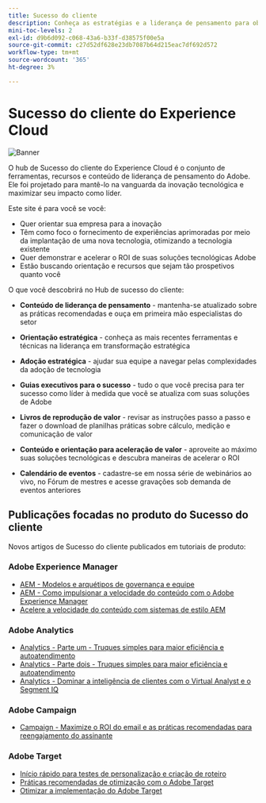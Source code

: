 ```yaml
---
title: Sucesso do cliente
description: Conheça as estratégias e a liderança de pensamento para obter sucesso ao liderar negócios alimentados por aplicativos e serviços da Adobe Experience Cloud. Descubra as ferramentas que você tem para criar um roteiro e criar uma equipe eficiente.
mini-toc-levels: 2
exl-id: d9b6d092-c068-43a6-b33f-d38575f00e5a
source-git-commit: c27d52df628e23db7087b64d215eac7df692d572
workflow-type: tm+mt
source-wordcount: '365'
ht-degree: 3%

---
```


# Sucesso do cliente do Experience Cloud

![Banner](assets/experience-cloud-banner-3.png)

O hub de Sucesso do cliente do Experience Cloud é o conjunto de ferramentas, recursos e conteúdo de liderança de pensamento do Adobe. Ele foi projetado para mantê-lo na vanguarda da inovação tecnológica e maximizar seu impacto como líder.

Este site é para você se você:

* Quer orientar sua empresa para a inovação
* Têm como foco o fornecimento de experiências aprimoradas por meio da implantação de uma nova tecnologia, otimizando a tecnologia existente
* Quer demonstrar e acelerar o ROI de suas soluções tecnológicas Adobe
* Estão buscando orientação e recursos que sejam tão prospetivos quanto você

O que você descobrirá no Hub de sucesso do cliente:

* **Conteúdo de liderança de pensamento** - mantenha-se atualizado sobre as práticas recomendadas e ouça em primeira mão especialistas do setor

* **Orientação estratégica** - conheça as mais recentes ferramentas e técnicas na liderança em transformação estratégica

* **Adoção estratégica** - ajudar sua equipe a navegar pelas complexidades da adoção de tecnologia

* **Guias executivos para o sucesso** - tudo o que você precisa para ter sucesso como líder à medida que você se atualiza com suas soluções de Adobe

* **Livros de reprodução de valor** - revisar as instruções passo a passo e fazer o download de planilhas práticas sobre cálculo, medição e comunicação de valor

* **Conteúdo e orientação para aceleração de valor** - aproveite ao máximo suas soluções tecnológicas e descubra maneiras de acelerar o ROI

* **Calendário de eventos** - cadastre-se em nossa série de webinários ao vivo, no Fórum de mestres e acesse gravações sob demanda de eventos anteriores

## Publicações focadas no produto do Sucesso do cliente

Novos artigos de Sucesso do cliente publicados em tutoriais de produto:

### Adobe Experience Manager

* [AEM - Modelos e arquétipos de governança e equipe](https://experienceleague.adobe.com/docs/experience-manager-learn/cloud-service/introduction/strategy/experience-manager-governance-and-staffing-models.html?lang=en)
* [AEM - Como impulsionar a velocidade do conteúdo com o Adobe Experience Manager](https://experienceleague.adobe.com/docs/experience-manager-learn/cloud-service/introduction/strategy/drive-content-velocity-for-sites.html?lang=en)
* [Acelere a velocidade do conteúdo com sistemas de estilo AEM](https://experienceleague.adobe.com/docs/experience-manager-learn/cloud-service/introduction/strategy/accelerate-content-velocity-aem.html?lang=en)

### Adobe Analytics

* [Analytics - Parte um - Truques simples para maior eficiência e autoatendimento](https://experienceleague.adobe.com/docs/analytics-learn/tutorials/intro-to-analytics/strategy/analytics-simple-hacks-for-efficiency-part-one.html?lang=en)
* [Analytics - Parte dois - Truques simples para maior eficiência e autoatendimento](https://experienceleague.adobe.com/docs/analytics-learn/tutorials/intro-to-analytics/strategy/analytics-simple-hacks-for-efficiency-part-two.html?lang=en)
* [Analytics - Dominar a inteligência de clientes com o Virtual Analyst e o Segment IQ](https://experienceleague.adobe.com/docs/analytics-learn/tutorials/intro-to-analytics/strategy/customer-intelligence-with-virtual-analyst.html?lang=en)

### Adobe Campaign

* [Campaign - Maximize o ROI do email e as práticas recomendadas para reengajamento do assinante](https://experienceleague.adobe.com/docs/campaign-learn/tutorials/strategy/campaign-maximize-email-best-practices.html?lang=pt-BR)

### Adobe Target

* [Início rápido para testes de personalização e criação de roteiro](https://experienceleague.adobe.com/docs/target-learn/tutorials/administration/strategy/create-personalization-roadmap-testing-plan.html?lang=en)
* [Práticas recomendadas de otimização com o Adobe Target](https://experienceleague.adobe.com/docs/target-learn/tutorials/administration/strategy/target-best-practices-for-optimization.html?lang=en)
* [Otimizar a implementação do Adobe Target](https://experienceleague.adobe.com/docs/target-learn/tutorials/administration/strategy/optimize-your-target-implementation.html?lang=en)